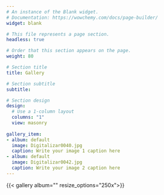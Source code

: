 ```yaml
---
# An instance of the Blank widget.
# Documentation: https://wowchemy.com/docs/page-builder/
widget: blank

# This file represents a page section.
headless: true

# Order that this section appears on the page.
weight: 80

# Section title
title: Gallery

# Section subtitle
subtitle:

# Section design
design:
  # Use a 1-column layout
  columns: "1"
  view: masonry
  
gallery_item:
- album: default
  image: Digitalizar0040.jpg
  caption: Write your image 1 caption here
- album: default
  image: Digitalizar0042.jpg
  caption: Write your image 2 caption here
---
```



{{< gallery album="<default>" resize_options="250x">}}

